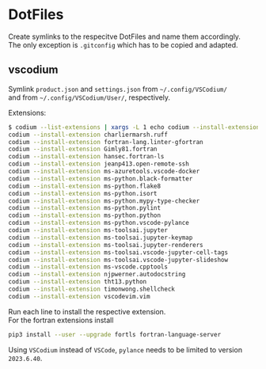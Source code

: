# DotFiles

Create symlinks to the respecitve DotFiles and name them accordingly.<br>
The only exception is `.gitconfig` which has to be copied and adapted.

## vscodium
Symlink `product.json` and `settings.json` from `~/.config/VSCodium/`<br>
and from `~/.config/VSCodium/User/`, respectively.

Extensions:
```bash
$ codium --list-extensions | xargs -L 1 echo codium --install-extension
codium --install-extension charliermarsh.ruff
codium --install-extension fortran-lang.linter-gfortran
codium --install-extension Gimly81.fortran
codium --install-extension hansec.fortran-ls
codium --install-extension jeanp413.open-remote-ssh
codium --install-extension ms-azuretools.vscode-docker
codium --install-extension ms-python.black-formatter
codium --install-extension ms-python.flake8
codium --install-extension ms-python.isort
codium --install-extension ms-python.mypy-type-checker
codium --install-extension ms-python.pylint
codium --install-extension ms-python.python
codium --install-extension ms-python.vscode-pylance
codium --install-extension ms-toolsai.jupyter
codium --install-extension ms-toolsai.jupyter-keymap
codium --install-extension ms-toolsai.jupyter-renderers
codium --install-extension ms-toolsai.vscode-jupyter-cell-tags
codium --install-extension ms-toolsai.vscode-jupyter-slideshow
codium --install-extension ms-vscode.cpptools
codium --install-extension njpwerner.autodocstring
codium --install-extension tht13.python
codium --install-extension timonwong.shellcheck
codium --install-extension vscodevim.vim
```
Run each line to install the respective extension.<br>
For the fortran extensions install
```bash
pip3 install --user --upgrade fortls fortran-language-server
```
Using `VSCodium` instead of `VSCode`, `pylance` needs to be limited to version `2023.6.40`.

